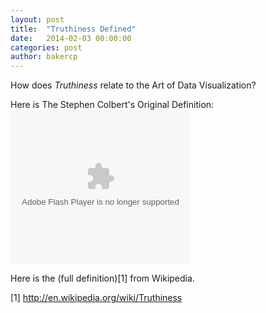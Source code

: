 ```yaml
---
layout: post
title:  "Truthiness Defined"
date:   2014-02-03 00:00:00
categories: post
author: bakercp
---
```


How does _Truthiness_ relate to the Art of Data Visualization?

Here is The Stephen Colbert's Original Definition:
<embed style="display:block" src="http://media.mtvnservices.com/mgid:cms:video:colbertnation.com:24039" width="288" height="247" type="application/x-shockwave-flash" wmode="window" allowFullscreen="true" flashvars="autoPlay=false" allowscriptaccess="always" allownetworking="all" bgcolor="#000000"></embed>

Here is the (full definition)[1] from Wikipedia.

[1] http://en.wikipedia.org/wiki/Truthiness
